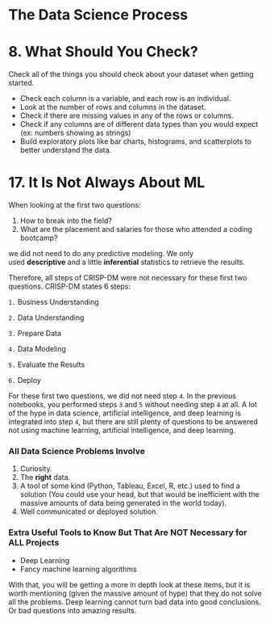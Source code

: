 # The Data Science Process

# 8. What Should You Check?

Check all of the things you should check about your dataset when getting started.

- Check each column is a variable, and each row is an individual.
- Look at the number of rows and columns in the dataset.
- Check if there are missing values in any of the rows or columns.
- Check if any columns are of different data types than you would expect (ex: numbers showing as strings)
- Build exploratory plots like bar charts, histograms, and scatterplots to better understand the data.

# 17. It Is Not Always About ML

When looking at the first two questions:

1. How to break into the field?
2. What are the placement and salaries for those who attended a coding bootcamp?

we did not need to do any predictive modeling. We only used **descriptive** and a little **inferential** statistics to retrieve the results.

Therefore, all steps of CRISP-DM were not necessary for these first two questions. CRISP-DM states 6 steps:

`1.` Business Understanding

`2.` Data Understanding

`3.` Prepare Data

`4.` Data Modeling

`5.` Evaluate the Results

`6.` Deploy

For these first two questions, we did not need step `4`. In the previous notebooks, you performed steps `3` and `5` without needing step `4` at all. A lot of the hype in data science, artificial intelligence, and deep learning is integrated into step `4`, but there are still plenty of questions to be answered not using machine learning, artificial intelligence, and deep learning.

### **All Data Science Problems Involve**

1. Curiosity.
2. The **right** data.
3. A tool of some kind (Python, Tableau, Excel, R, etc.) used to find a solution (You could use your head, but that would be inefficient with the massive amounts of data being generated in the world today).
4. Well communicated or deployed solution.

### **Extra Useful Tools to Know But That Are NOT Necessary for ALL Projects**

- Deep Learning
- Fancy machine learning algorithms

With that, you will be getting a more in depth look at these items, but it is worth mentioning (given the massive amount of hype) that they do not solve all the problems. Deep learning cannot turn bad data into good conclusions. Or bad questions into amazing results.
